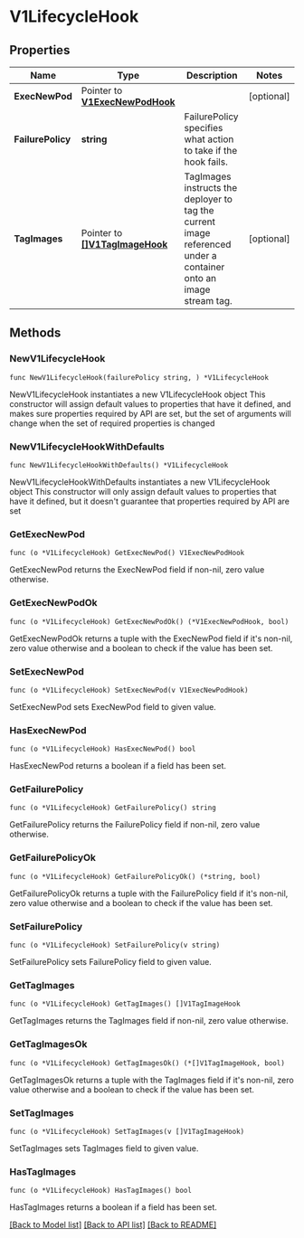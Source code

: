 # V1LifecycleHook

## Properties

Name | Type | Description | Notes
------------ | ------------- | ------------- | -------------
**ExecNewPod** | Pointer to [**V1ExecNewPodHook**](V1ExecNewPodHook.md) |  | [optional] 
**FailurePolicy** | **string** | FailurePolicy specifies what action to take if the hook fails. | 
**TagImages** | Pointer to [**[]V1TagImageHook**](V1TagImageHook.md) | TagImages instructs the deployer to tag the current image referenced under a container onto an image stream tag. | [optional] 

## Methods

### NewV1LifecycleHook

`func NewV1LifecycleHook(failurePolicy string, ) *V1LifecycleHook`

NewV1LifecycleHook instantiates a new V1LifecycleHook object
This constructor will assign default values to properties that have it defined,
and makes sure properties required by API are set, but the set of arguments
will change when the set of required properties is changed

### NewV1LifecycleHookWithDefaults

`func NewV1LifecycleHookWithDefaults() *V1LifecycleHook`

NewV1LifecycleHookWithDefaults instantiates a new V1LifecycleHook object
This constructor will only assign default values to properties that have it defined,
but it doesn't guarantee that properties required by API are set

### GetExecNewPod

`func (o *V1LifecycleHook) GetExecNewPod() V1ExecNewPodHook`

GetExecNewPod returns the ExecNewPod field if non-nil, zero value otherwise.

### GetExecNewPodOk

`func (o *V1LifecycleHook) GetExecNewPodOk() (*V1ExecNewPodHook, bool)`

GetExecNewPodOk returns a tuple with the ExecNewPod field if it's non-nil, zero value otherwise
and a boolean to check if the value has been set.

### SetExecNewPod

`func (o *V1LifecycleHook) SetExecNewPod(v V1ExecNewPodHook)`

SetExecNewPod sets ExecNewPod field to given value.

### HasExecNewPod

`func (o *V1LifecycleHook) HasExecNewPod() bool`

HasExecNewPod returns a boolean if a field has been set.

### GetFailurePolicy

`func (o *V1LifecycleHook) GetFailurePolicy() string`

GetFailurePolicy returns the FailurePolicy field if non-nil, zero value otherwise.

### GetFailurePolicyOk

`func (o *V1LifecycleHook) GetFailurePolicyOk() (*string, bool)`

GetFailurePolicyOk returns a tuple with the FailurePolicy field if it's non-nil, zero value otherwise
and a boolean to check if the value has been set.

### SetFailurePolicy

`func (o *V1LifecycleHook) SetFailurePolicy(v string)`

SetFailurePolicy sets FailurePolicy field to given value.


### GetTagImages

`func (o *V1LifecycleHook) GetTagImages() []V1TagImageHook`

GetTagImages returns the TagImages field if non-nil, zero value otherwise.

### GetTagImagesOk

`func (o *V1LifecycleHook) GetTagImagesOk() (*[]V1TagImageHook, bool)`

GetTagImagesOk returns a tuple with the TagImages field if it's non-nil, zero value otherwise
and a boolean to check if the value has been set.

### SetTagImages

`func (o *V1LifecycleHook) SetTagImages(v []V1TagImageHook)`

SetTagImages sets TagImages field to given value.

### HasTagImages

`func (o *V1LifecycleHook) HasTagImages() bool`

HasTagImages returns a boolean if a field has been set.


[[Back to Model list]](../README.md#documentation-for-models) [[Back to API list]](../README.md#documentation-for-api-endpoints) [[Back to README]](../README.md)


